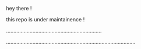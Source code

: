 hey there !

this repo is under maintainence !

.................................................................

........................................................................................
